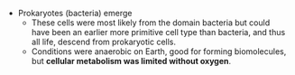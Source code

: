 
- Prokaryotes (bacteria) emerge
	- These cells were most likely from the domain bacteria but could have been an earlier more primitive cell type than bacteria, and thus all life, descend from prokaryotic cells.
	- Conditions were anaerobic on Earth, good for forming biomolecules, but **cellular metabolism was limited without oxygen**.